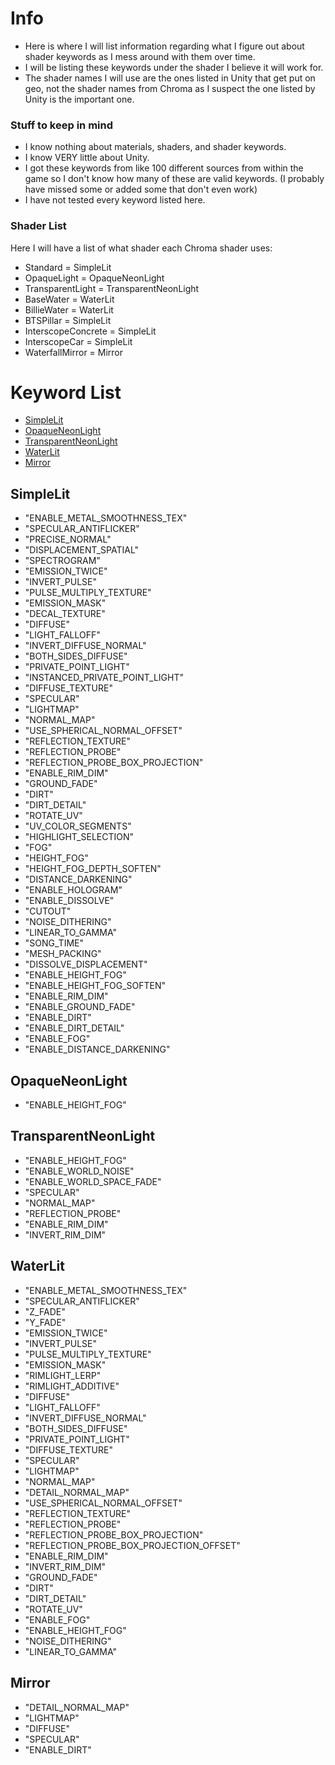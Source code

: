# Info
- Here is where I will list information regarding what I figure out about shader keywords as I mess around with them over time. 
- I will be listing these keywords under the shader I believe it will work for.
- The shader names I will use are the ones listed in Unity that get put on geo, not the shader names from Chroma as I suspect the one listed by Unity is the important one.

### Stuff to keep in mind
- I know nothing about materials, shaders, and shader keywords.
- I know VERY little about Unity.
- I got these keywords from like 100 different sources from within the game so I don't know how many of these are valid keywords. (I probably have missed some or added some that don't even work)
- I have not tested every keyword listed here.

### Shader List
Here I will have a list of what shader each Chroma shader uses:
- Standard = SimpleLit
- OpaqueLight = OpaqueNeonLight
- TransparentLight = TransparentNeonLight
- BaseWater = WaterLit
- BillieWater = WaterLit
- BTSPillar = SimpleLit
- InterscopeConcrete = SimpleLit
- InterscopeCar = SimpleLit
- WaterfallMirror = Mirror

# Keyword List 
- [SimpleLit](README.md#SimpleLit)
- [OpaqueNeonLight](README.md#OpaqueNeonLight)
- [TransparentNeonLight](README.md#TransparentNeonLight)
- [WaterLit](README.md#WaterLit)
- [Mirror](README.md#Mirror)


## SimpleLit
- "ENABLE_METAL_SMOOTHNESS_TEX"
- "SPECULAR_ANTIFLICKER"
- "PRECISE_NORMAL"
- "DISPLACEMENT_SPATIAL"
- "SPECTROGRAM"
- "EMISSION_TWICE"
- "INVERT_PULSE"
- "PULSE_MULTIPLY_TEXTURE"
- "EMISSION_MASK"
- "DECAL_TEXTURE"
- "DIFFUSE"
- "LIGHT_FALLOFF"
- "INVERT_DIFFUSE_NORMAL"
- "BOTH_SIDES_DIFFUSE"
- "PRIVATE_POINT_LIGHT"
- "INSTANCED_PRIVATE_POINT_LIGHT"
- "DIFFUSE_TEXTURE"
- "SPECULAR"
- "LIGHTMAP"
- "NORMAL_MAP"
- "USE_SPHERICAL_NORMAL_OFFSET"
- "REFLECTION_TEXTURE"
- "REFLECTION_PROBE"
- "REFLECTION_PROBE_BOX_PROJECTION"
- "ENABLE_RIM_DIM"
- "GROUND_FADE"
- "DIRT"
- "DIRT_DETAIL"
- "ROTATE_UV"
- "UV_COLOR_SEGMENTS"
- "HIGHLIGHT_SELECTION"
- "FOG"
- "HEIGHT_FOG"
- "HEIGHT_FOG_DEPTH_SOFTEN"
- "DISTANCE_DARKENING"
- "ENABLE_HOLOGRAM"
- "ENABLE_DISSOLVE"
- "CUTOUT"
- "NOISE_DITHERING"
- "LINEAR_TO_GAMMA"
- "SONG_TIME"
- "MESH_PACKING"
- "DISSOLVE_DISPLACEMENT"
- "ENABLE_HEIGHT_FOG"
- "ENABLE_HEIGHT_FOG_SOFTEN"
- "ENABLE_RIM_DIM"
- "ENABLE_GROUND_FADE"
- "ENABLE_DIRT"
- "ENABLE_DIRT_DETAIL"
- "ENABLE_FOG"
- "ENABLE_DISTANCE_DARKENING"

## OpaqueNeonLight
- "ENABLE_HEIGHT_FOG"

## TransparentNeonLight
- "ENABLE_HEIGHT_FOG"
- "ENABLE_WORLD_NOISE"
- "ENABLE_WORLD_SPACE_FADE"
- "SPECULAR"
- "NORMAL_MAP"
- "REFLECTION_PROBE"
- "ENABLE_RIM_DIM"
- "INVERT_RIM_DIM"

## WaterLit
- "ENABLE_METAL_SMOOTHNESS_TEX"
- "SPECULAR_ANTIFLICKER"
- "Z_FADE"
- "Y_FADE"
- "EMISSION_TWICE"
- "INVERT_PULSE"
- "PULSE_MULTIPLY_TEXTURE"
- "EMISSION_MASK"
- "RIMLIGHT_LERP"
- "RIMLIGHT_ADDITIVE"
- "DIFFUSE"
- "LIGHT_FALLOFF"
- "INVERT_DIFFUSE_NORMAL"
- "BOTH_SIDES_DIFFUSE"
- "PRIVATE_POINT_LIGHT"
- "DIFFUSE_TEXTURE"
- "SPECULAR"
- "LIGHTMAP"
- "NORMAL_MAP"
- "DETAIL_NORMAL_MAP"
- "USE_SPHERICAL_NORMAL_OFFSET"
- "REFLECTION_TEXTURE"
- "REFLECTION_PROBE"
- "REFLECTION_PROBE_BOX_PROJECTION"
- "REFLECTION_PROBE_BOX_PROJECTION_OFFSET"
- "ENABLE_RIM_DIM"
- "INVERT_RIM_DIM"
- "GROUND_FADE"
- "DIRT"
- "DIRT_DETAIL"
- "ROTATE_UV"
- "ENABLE_FOG"
- "ENABLE_HEIGHT_FOG"
- "NOISE_DITHERING"
- "LINEAR_TO_GAMMA"

## Mirror
- "DETAIL_NORMAL_MAP"
- "LIGHTMAP"
- "DIFFUSE"
- "SPECULAR"
- "ENABLE_DIRT"
